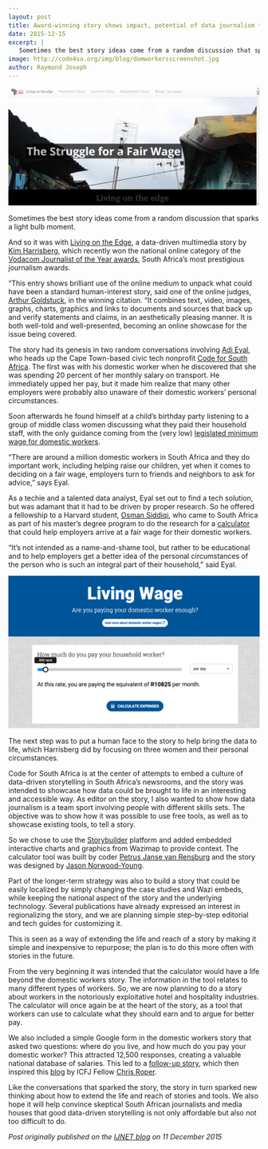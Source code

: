 ```yaml
---
layout: post
title: Award-winning story shows impact, potential of data journalism tools
date: 2015-12-15
excerpt: |
   Sometimes the best story ideas come from a random discussion that sparks a light bulb moment.
image: http://code4sa.org/img/blog/domworkersscreenshot.jpg
author: Raymond Joseph
---
```



<img src="/img/blog/domworkersscreenshot.jpg">

Sometimes the best story ideas come from a random discussion that sparks a light bulb moment.

And so it was with [Living on the Edge](http://livingwage.code4sa.org/), a data-driven multimedia story by [Kim Harrisberg](https://twitter.com/kimharrisberg), which recently won the national online category of the [Vodacom Journalist of the Year awards](http://journalist.vodacom.co.za/pages/Default.aspx), South Africa’s most prestigious journalism awards.

“This entry shows brilliant use of the online medium to unpack what could have been a standard human-interest story, said one of the online judges, [Arthur Goldstuck](http://www.linkedin.com/profile/view?id=AAEAAAAAU9sBf6BYRwYvKh3DHq0eVIm4Kig8Ngo), in the winning citation. “It combines text, video, images, graphs, charts, graphics and links to documents and sources that back up and verify statements and claims, in an aesthetically pleasing manner. It is both well-told and well-presented, becoming an online showcase for the issue being covered.

The story had its genesis in two random conversations involving [Adi Eyal](https://twitter.com/soapsudtycoon), who heads up the Cape Town-based civic tech nonprofit [Code for South Africa](http://www.code4sa.org/). The first was with his domestic worker when he discovered that she was spending 20 percent of her monthly salary on transport. He immediately upped her pay, but it made him realize that many other employers were probably also unaware of their domestic workers’ personal circumstances.

Soon afterwards he found himself at a child’s birthday party listening to a group of middle class women discussing what they paid their household staff, with the only guidance coming from the (very low) [legislated minimum wage for domestic workers](http://www.labour.gov.za/DOL/downloads/legislation/sectoral-determinations/basic-conditions-of-employment/Correction%20Notice%20Domestic%20worker%202014.pdf).

“There are around a million domestic workers in South Africa and they do important work, including helping raise our children, yet when it comes to deciding on a fair wage, employers turn to friends and neighbors to ask for advice,” says Eyal.

As a techie and a talented data analyst, Eyal set out to find a tech solution, but was adamant that it had to be driven by proper research. So he offered a fellowship to a Harvard student, [Osman Siddiqi](https://twitter.com/osmsiddiqi), who came to South Africa as part of his master’s degree program to do the research for a [calculator](http://living-wage.co.za/) that could help employers arrive at a fair wage for their domestic workers.

“It’s not intended as a name-and-shame tool, but rather to be educational and to help employers get a better idea of the personal circumstances of the person who is such an integral part of their household,” said Eyal.

<img src="/img/blog/living-wage.png">

The next step was to put a human face to the story to help bring the data to life, which Harrisberg did by focusing on three women and their personal circumstances.

Code for South Africa is at the center of attempts to embed a culture of data-driven storytelling in South Africa’s newsrooms, and the story was intended to showcase how data could be brought to life in an interesting and accessible way. As editor on the story, I also wanted to show how data journalism is a team sport involving people with different skills sets. The objective was to show how it was possible to use free tools, as well as to showcase existing tools, to tell a story.

So we chose to use the [Storybuilder](http://storybuilder.jumpstart.ge/en) platform and added embedded interactive charts and graphics from Wazimap to provide context. The calculator tool was built by coder [Petrus Janse van Rensburg](https://twitter.com/PetrusJvR) and the story was designed by [Jason Norwood-Young](https://twitter.com/j_norwood_young).

Part of the longer-term strategy was also to build a story that could be easily localized by simply changing the case studies and Wazi embeds, while keeping the national aspect of the story and the underlying technology. Several publications have already expressed an interest in regionalizing the story, and we are planning simple step-by-step editorial and tech guides for customizing it.

This is seen as a way of extending the life and reach of a story by making it simple and inexpensive to repurpose; the plan is to do this more often with stories in the future.

From the very beginning it was intended that the calculator would have a life beyond the domestic workers story. The information in the tool relates to many different types of workers. So, we are now planning to do a story about workers in the notoriously exploitative hotel and hospitality industries. The calculator will once again be at the heart of the story, as a tool that workers can use to calculate what they should earn and to argue for better pay.

We also included a simple Google form in the domestic workers story that asked two questions: where do you live, and how much do you pay your domestic worker? This attracted 12,500 responses, creating a valuable national database of salaries. This led to a [follow-up story](http://www.news24.com/SouthAfrica/News/How-much-do-you-pay-your-domestic-worker-20150928), which then inspired this [blog](http://ijnet.org/en/blog/building-data-journalism-products-users-mind) by ICFJ Fellow [Chris Roper](https://twitter.com/ChrisRoper).

Like the conversations that sparked the story, the story in turn sparked new thinking about how to extend the life and reach of stories and tools. We also hope it will help convince skeptical South African journalists and media houses that good data-driven storytelling is not only affordable but also not too difficult to do.

*Post originally published on the [IJNET blog](http://ijnet.org/en/blog/award-winning-story-shows-impact-potential-data-journalism-tools) on 11 December 2015*